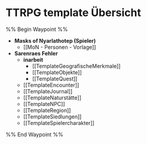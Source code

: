 # TTRPG template Übersicht

%% Begin Waypoint %%
- **Masks of Nyarlathotep (Spieler)**
	- [[MoN - Personen - Vorlage]]
- **Sarenraes Fehler**
	- **inarbeit**
		- [[TemplateGeografischeMerkmale]]
		- [[TemplateObjekte]]
		- [[TemplateQuest]]
	- [[TemplateEncounter]]
	- [[TemplateJournal]]
	- [[TemplateNaturstätte]]
	- [[TemplateNPC]]
	- [[TemplateRegion]]
	- [[TemplateSiedlungen]]
	- [[TemplateSpielercharakter]]

%% End Waypoint %%
